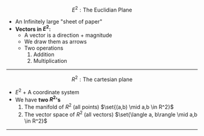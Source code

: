 $$E^2 : \text{The Euclidian Plane}$$
- An Infinitely large "sheet of paper"
- **Vectors in $E^2$:**
	- A vector is a direction + magnitude
	- We draw them as arrows
	- Two operations
		1. Addition
		2. Multiplication
___
$$R^2 : \text{The cartesian plane}$$
- $E^2$ + A coordinate system
- We have **two $R^2$'s** 
	1. The manifold of $R^2$ (all points) $\set{(a,b) \mid a,b \in R^2}$
	2. The vector space of $R^2$ (all vectors) $\set{\langle a, b\rangle \mid a,b \in R^2}$
___
